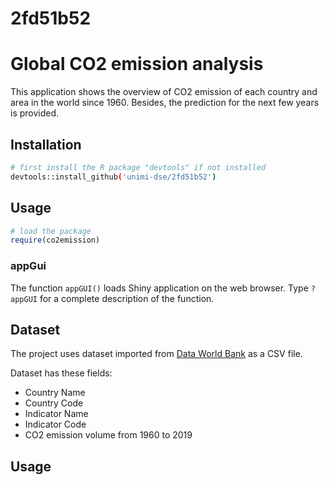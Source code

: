# 2fd51b52

# Global CO2 emission analysis

This application shows the overview of CO2 emission of each country and area in the world since 1960. Besides, the prediction for the next few years is provided.

## Installation


```bash
# first install the R package "devtools" if not installed
devtools::install_github('unimi-dse/2fd51b52')
```

## Usage

```r
# load the package
require(co2emission)
```
### appGui
The function  `appGUI()` loads Shiny application on the web browser. Type `?appGUI` for a complete description of the function. 
## Dataset
The project uses dataset imported from [Data World Bank](https://data.worldbank.org/) as a CSV file.

Dataset has these fields:
- Country Name
- Country Code
- Indicator Name
- Indicator Code
- CO2 emission volume from 1960 to 2019

## Usage


